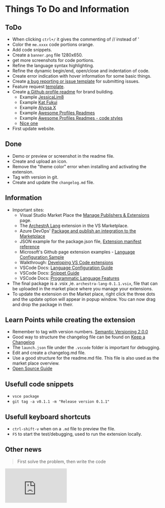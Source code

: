 # Things To Do and Information  

## ToDo  

- When clicking ```ctrl+/``` it gives the commenting of // instead of '  
- Color the ```me.xxxx``` code portions orange.  
- Add code snippets.  
- Create a ```banner.png``` file 1280x650.  
- get more screenshots for code portions.  
- Refine the language syntax highlighting.  
- Refine the dynamic begin/end, open/close and indentation of code.  
- Create error indication with hover information for some basic things.  
- Create [a bug reporting or issue template](https://github.com/mindsdb/mindsdb/blob/stable/.github/ISSUE_TEMPLATE/bug_report.md) for submitting issues.  
- Feature request [template](https://github.com/mindsdb/mindsdb/blob/stable/.github/ISSUE_TEMPLATE/feature-mindsdb-request.md).  
- Create [a Github profile readme](https://medium.com/better-programming/how-to-stand-out-on-github-with-profile-readmes-dfd2102a3490) for brand building.  
  - Example [JessicaLim8](https://github.com/JessicaLim8)  
  - Example [Kat Fukui](https://github.com/katmeister)  
  - Example [Alyssa X](https://github.com/alyssaxuu)  
  - Example [Awesome Profiles Readmes](https://github.com/JessicaLim8/Awesome-Profile-README-templates)  
  - Example [Awesome Profiles Readmes - code styles](https://github.com/JessicaLim8/Awesome-Profile-README-templates/tree/master/code-styled)  
  - [Nice one](https://github.com/lizheming/awesome-github-profile-readme)  
- First update website.  

## Done  

- Demo or preview or screenshot in the readme file.  
- Create and upload an icon.  
- Remove the "theme color" error when installing and activating the extension.  
- Tag with version in git.  
- Create and update the ```changelog.md``` file.  

## Information  

- Important sites:  
  - Visual Studio Market Place the [Manage Publishers & Extensions](https://marketplace.visualstudio.com/manage/publishers/RoanFourie) page.  
  - The [ArchestrA Lang](https://marketplace.visualstudio.com/items?itemName=RoanFourie.archestra-lang) extension in the VS Marketplace.  
  - Azure DevOps' [Package and publish an integration to the Marketplace](https://docs.microsoft.com/en-us/azure/devops/extend/publish/integration?view=azure-devops)  
  - JSON example for the package.json file, [Extension manifest reference](https://docs.microsoft.com/en-us/azure/devops/extend/develop/manifest?view=azure-devops)  
  - Microsoft's Github page extension examples - [Language Configuration Sample](https://github.com/microsoft/vscode-extension-samples/blob/master/language-configuration-sample/language-configuration.json)  
  - Walkthrough: [Developing VS Code extensions](https://medium.com/@aleksandrasays/developing-vs-code-extensions-b6debc865a55)  
  - VSCode Docs: [Language Configuration Guide](https://code.visualstudio.com/api/language-extensions/language-configuration-guide)  
  - VSCode Docs: [Snippet Guide](https://code.visualstudio.com/api/language-extensions/snippet-guide)  
  - VSCode Docs: [Programmatic Language Features](https://code.visualstudio.com/api/language-extensions/programmatic-language-features)  
- The final package is a .vsix ,ie. ```archestra-lang-0.1.1.vsix```, file that can be uploaded in the market place where you manage your extensions.  
- To update the extension on the Market place, right click the three dots and the update option will appear in popup window. You can now drag and drop the package in their.  

## Learn Points while creating the extension  

- Remember to tag with version numbers. [Semantic Versioning 2.0.0](https://semver.org/)  
- Good way to structure the changelog file can be found on [Keep a Changelog](http://keepachangelog.com/)  
- The ```launch.json``` file under the ```.vscode``` folder is important for debugging.  
- Edit and create a changelog.md file.  
- Use a good structure for the readme.md file. This file is also used as the market place overview.  
- [Open Source Guide](https://opensource.guide/)  

## Usefull code snippets  

- ```vsce package```  
- ```git tag -a v0.1.1 -m "Release version 0.1.1"```

## Usefull keyboard shortcuts  

- ```ctrl-shift-v``` when on a ```.md``` file to preview the file.  
- ```F5``` to start the test/debugging, used to run the extension locally.  

## Other news  

> First solve the problem, then write the code  

<iframe src="https://githubbadge.appspot.com/RoanFourie" style="border: 0;height: 111px;width: 200px;overflow: hidden;" frameBorder="0"></iframe>  
